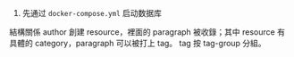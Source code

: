 1. 先通过 `docker-compose.yml` 启动数据库

結構關係
author 創建 resource，裡面的 paragraph 被收錄；其中 resource 有具體的 category，paragraph 可以被打上 tag。
tag 按 tag-group 分組。
